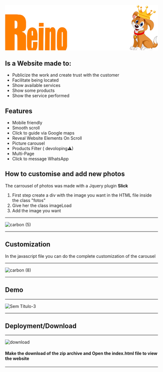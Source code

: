 <img class="logo" align="center" src="./IMG/reinoAnimalLogo.png"> 

## Is a Website made to: 
- Publicize the work and create trust with the customer
- Facilitate being located
- Show available services
- Show some products
- Show the service performed


## Features

- Mobile friendly
- Smooth scroll
- Click to guide via Google maps 
- Reveal Website Elements On Scroll
- Picture carousel
- Products Filter ( devoloping⚠)
- Multi-Page
- Click to message WhatsApp 

## How to customise and add new photos
The carrousel of photos was made with a Jquery plugin **Slick**

1. First step create a div with the image you want in the HTML file inside the class "fotos" 
1. Give her the class imageLoad
1. Add the image you want

---

![carbon (5)](https://user-images.githubusercontent.com/60366579/169146247-ce11402e-a23c-4942-b18a-4fddad15584b.png)

---

## Customization 

In the javascript file you can do the complete customization of the carousel

---

![carbon (8)](https://user-images.githubusercontent.com/60366579/169146578-7fa4b36a-27b3-4e6f-83d4-01cab7407c9b.png)

---

## Demo
---
![Sem Título-3](https://user-images.githubusercontent.com/60366579/169416741-74cbb59c-0532-40f5-a84a-b08efca40831.gif)


---
## Deployment/Download

---
![download](https://user-images.githubusercontent.com/60366579/169167063-ae03c590-a110-4862-ac7a-c9e55990becf.png)
#### Make the download of the zip archive and Open the index.html file to view the website
---
